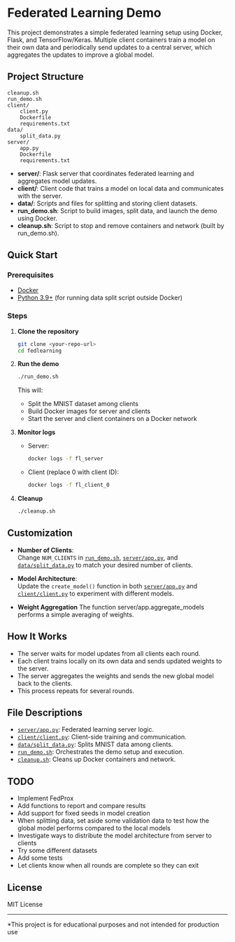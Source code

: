 # Federated Learning Demo

This project demonstrates a simple federated learning setup using Docker, Flask, and TensorFlow/Keras. Multiple client containers train a model on their own data and periodically send updates to a central server, which aggregates the updates to improve a global model.

## Project Structure

```
cleanup.sh
run_demo.sh
client/
    client.py
    Dockerfile
    requirements.txt
data/
    split_data.py
server/
    app.py
    Dockerfile
    requirements.txt
```

- **server/**: Flask server that coordinates federated learning and aggregates model updates.
- **client/**: Client code that trains a model on local data and communicates with the server.
- **data/**: Scripts and files for splitting and storing client datasets.
- **run_demo.sh**: Script to build images, split data, and launch the demo using Docker.
- **cleanup.sh**: Script to stop and remove containers and network (built by run_demo.sh).

## Quick Start

### Prerequisites

- [Docker](https://www.docker.com/)
- [Python 3.9+](https://www.python.org/) (for running data split script outside Docker)

### Steps

1. **Clone the repository**  
   ```sh
   git clone <your-repo-url>
   cd fedlearning
   ```

2. **Run the demo**  
   ```sh
   ./run_demo.sh
   ```

   This will:
   - Split the MNIST dataset among clients
   - Build Docker images for server and clients
   - Start the server and client containers on a Docker network

3. **Monitor logs**  
   - Server:  
     ```sh
     docker logs -f fl_server
     ```
   - Client (replace 0 with client ID):  
     ```sh
     docker logs -f fl_client_0
     ```

4. **Cleanup**  
   ```sh
   ./cleanup.sh
   ```

## Customization

- **Number of Clients**:  
  Change `NUM_CLIENTS` in [`run_demo.sh`](run_demo.sh), [`server/app.py`](server/app.py), and [`data/split_data.py`](data/split_data.py) to match your desired number of clients.

- **Model Architecture**:  
  Update the `create_model()` function in both [`server/app.py`](server/app.py) and [`client/client.py`](client/client.py) to experiment with different models.

- **Weight Aggregation**
 The function server/app.aggregate_models performs a simple averaging of weights.

## How It Works

- The server waits for model updates from all clients each round.
- Each client trains locally on its own data and sends updated weights to the server.
- The server aggregates the weights and sends the new global model back to the clients.
- This process repeats for several rounds.

## File Descriptions

- [`server/app.py`](server/app.py): Federated learning server logic.
- [`client/client.py`](client/client.py): Client-side training and communication.
- [`data/split_data.py`](data/split_data.py): Splits MNIST data among clients.
- [`run_demo.sh`](run_demo.sh): Orchestrates the demo setup and execution.
- [`cleanup.sh`](cleanup.sh): Cleans up Docker containers and network.

## TODO
- Implement FedProx
- Add functions to report and compare results
- Add support for fixed seeds in model creation
- When splitting data, set aside some validation data to test how the global model performs compared to the local models 
- Investigate ways to distribute the model architecture from server to clients
- Try some different datasets
- Add some tests
- Let clients know when all rounds are complete so they can exit
## License

MIT License

---

*This project is for educational purposes and not intended for production use
